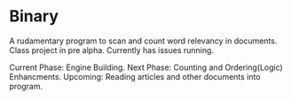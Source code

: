 Binary
======

A rudamentary program to scan and count word relevancy in documents.
Class project in pre alpha. Currently has issues running.

Current Phase:
   Engine Building.
Next Phase:
   Counting and Ordering(Logic) Enhancments.
Upcoming:
   Reading articles and other documents into program.

